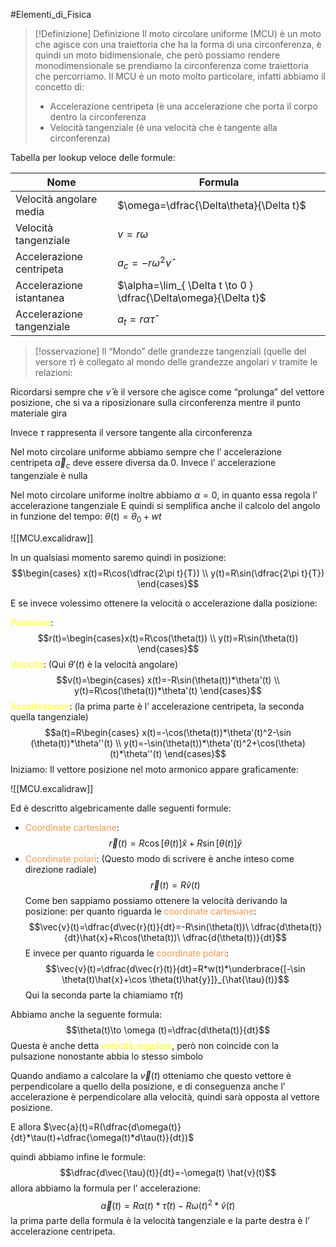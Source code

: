  #Elementi_di_Fisica 
>[!Definizione]  Definizione
>Il moto circolare uniforme (MCU) è un moto che agisce con una traiettoria che ha la forma di una circonferenza, è quindi un moto bidimensionale, che però possiamo rendere monodimensionale se prendiamo la circonferenza come traiettoria che percorriamo.
>Il MCU è un moto molto particolare, infatti abbiamo il concetto di:
>- Accelerazione centripeta (è una accelerazione che porta il corpo dentro la circonferenza
>- Velocità tangenziale (è una velocità che è tangente alla circonferenza)

Tabella per lookup veloce delle formule:

| Nome                      | Formula                                                         |
| ------------------------- | --------------------------------------------------------------- |
| Velocità angolare media   | $\omega=\dfrac{\Delta\theta}{\Delta t}$                         |
| Velocità tangenziale      | $v=r\omega$                                                     |
| Accelerazione centripeta  | $a_{c}=-r\omega^2 \hat{\nu}$                                    |
| Accelerazione istantanea  | $\alpha=\lim_{ \Delta t \to 0 } \dfrac{\Delta\omega}{\Delta t}$ |
| Accelerazione tangenziale | $a_{t}=r\alpha\hat{\tau}$                                       |
> [!osservazione]
> Il “Mondo” delle grandezze tangenziali (quelle del versore $\tau$) è collegato al mondo delle grandezze angolari $\nu$ tramite le relazioni: 


Ricordarsi sempre che $\hat{\nu}$ è il versore che agisce come “prolunga” del vettore posizione, che si va a riposizionare sulla circonferenza mentre il punto materiale gira

Invece $\tau$ rappresenta il versore tangente alla circonferenza

Nel moto circolare uniforme abbiamo sempre che l’ accelerazione centripeta $\vec{a}_{c}$ deve essere diversa da 0.
Invece l’ accelerazione tangenziale è nulla

Nel moto circolare uniforme inoltre abbiamo $\alpha=0$, in quanto essa regola l’ accelerazione tangenziale
E quindi si semplifica anche il calcolo del angolo in funzione del tempo:
$\theta(t)=\theta_{0}+wt$

![[MCU.excalidraw]]


In un qualsiasi momento saremo quindi in posizione:
$$\begin{cases}
x(t)=R\cos(\dfrac{2\pi t}{T}) \\
y(t)=R\sin(\dfrac{2\pi t}{T})
\end{cases}$$


E se invece volessimo ottenere la velocità o accelerazione dalla posizione:

<font color="#ffff00">Posizione</font>:
$$r(t)=\begin{cases}x(t)=R\cos(\theta(t)) \\
y(t)=R\sin(\theta(t))
\end{cases}$$
<font color="#ffff00">Velocità</font>: (Qui $\theta'(t)$ è la velocità angolare)
$$v(t)=\begin{cases}
x(t)=-R\sin(\theta(t))*\theta'(t) \\
y(t)=R\cos(\theta(t))*\theta'(t)
\end{cases}$$
<font color="#ffff00">Accelerazione</font>: (la prima parte è l’ accelerazione centripeta, la seconda quella tangenziale)
$$a(t)=R\begin{cases}
x(t)=-\cos(\theta(t))*\theta'(t)^2-\sin (\theta(t))*\theta''(t) \\
y(t)=-\sin(\theta(t))*\theta'(t)^2+\cos(\theta)(t)*\theta''(t)
\end{cases}$$Iniziamo:
Il vettore posizione nel moto armonico appare graficamente:


![[MCU.excalidraw]]

Ed è descritto algebricamente dalle seguenti formule:

- <font color="#f79646">Coordinate cartesiane</font>:
$$\vec{r}(t)=R\cos[\theta(t)]\hat{x}+R\sin[\theta(t)]\hat{y}$$
- <font color="#f79646">Coordinate polari</font>: (Questo modo di scrivere è anche inteso come direzione radiale)
$$\vec{r}(t)=R\hat{v}(t)$$ 
Come ben sappiamo possiamo ottenere la velocità derivando la posizione:
per quanto riguarda le <font color="#f79646">coordinate cartesiane</font>:
$$\vec{v}(t)=\dfrac{d\vec{r}(t)}{dt}=-R\sin(\theta(t))\ \dfrac{d\theta(t)}{dt}\hat{x}+R\cos(\theta(t))\ \dfrac{d(\theta(t))}{dt}$$
E invece per quanto riguarda le <font color="#f79646">coordinate polari</font>:
$$\vec{v}(t)=\dfrac{d\vec{r}(t)}{dt}=R*w(t)*\underbrace{[-\sin \theta(t)\hat{x}+\cos \theta(t)\hat{y}]}_{\hat{\tau}(t)}$$
Qui la seconda parte la chiamiamo $\hat{\tau}(t)$

Abbiamo anche la seguente formula:
$$\theta(t)\to \omega (t)=\dfrac{d\theta(t)}{dt}$$
Questa è anche detta <font color="#ffff00">velocità angolare</font>, però non coincide con la pulsazione nonostante abbia lo stesso simbolo

Quando andiamo a calcolare la $\vec{v}(t)$ otteniamo che questo vettore è perpendicolare a quello della posizione, e di conseguenza anche l’ accelerazione è perpendicolare alla velocità, quindi sarà opposta al vettore posizione.

E allora $\vec{a}(t)=R(\dfrac{d\omega(t)}{dt}*\tau(t)+\dfrac{\omega(t)*d\tau(t)}{dt})$

quindi abbiamo infine le formule:
$$\dfrac{d\vec{\tau}(t)}{dt}=-\omega(t) \hat{v}(t)$$
allora abbiamo la formula per l’ accelerazione:
$$\vec{a}(t)=R\alpha(t)*\hat{\tau}(t)-R\omega(t)^2*\hat{v}(t)$$
la prima parte della formula è la velocità tangenziale e la parte destra è l’ accelerazione centripeta. 